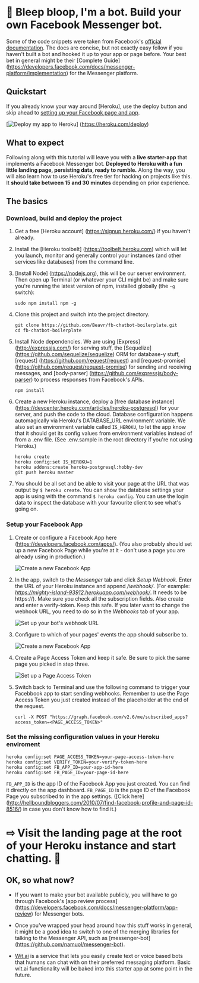 # 🤖 Bleep bloop, I'm a bot. Build your own Facebook Messenger bot.

Some of the code snippets were taken from Facebook's [official documentation](https://developers.facebook.com/docs/messenger-platform/quickstart). The docs are concise, but not exactly easy follow if you haven't built a bot and hooked it up to your app or page before. Your best bet in general might be their [Complete Guide] (https://developers.facebook.com/docs/messenger-platform/implementation) for the Messenger platform.

## Quickstart

If you already know your way around [Heroku], use the deploy button and skip ahead to [setting up your Facebook page and app](#configure-facebook).

[![Deploy my app to Heroku](https://www.herokucdn.com/deploy/button.png)] (https://heroku.com/deploy)

## What to expect

Following along with this tutorial will leave you with a **live starter-app** that implements a Facebook Messenger bot. **Deployed to Heroku with a fun little landing page, persisting data, ready to rumble.** Along the way, you will also learn how to use Heroku's free tier for hacking on projects like this. It **should take between 15 and 30 minutes** depending on prior experience.


## The basics

### Download, build and deploy the project

1. Get a free [Heroku account] (https://signup.heroku.com/) if you haven't already.

2. Install the [Heroku toolbelt] (https://toolbelt.heroku.com) which will let you launch, monitor and generally control your instances (and other services like databases) from the command line.

3. [Install Node]  (https://nodejs.org), this will be our server environment. Then open up Terminal (or whatever your CLI might be) and make sure you're running the latest version of npm, installed globally (the ```-g``` switch):

    ```
    sudo npm install npm -g
    ```

4. Clone this project and switch into the project directory.

    ```
    git clone https://github.com/Beavr/fb-chatbot-boilerplate.git
    cd fb-chatbot-boilerplate
    ```

5. Install Node dependencies. We are using [Express] (http://expressjs.com/) for serving stuff, the [Sequelize] (https://github.com/sequelize/sequelize) ORM for database-y stuff, [request] (https://github.com/request/request) and [request-promise] (https://github.com/request/request-promise) for sending and receiving messages, and [body-parser] (https://github.com/expressjs/body-parser) to process responses from Facebook's APIs.

    ```
    npm install
    ```

6. Create a new Heroku instance, deploy a [free database instance] (https://devcenter.heroku.com/articles/heroku-postgresql) for your server, and push the code to the cloud.  Database configuration happens automagically via Heroku's DATABASE_URL environment variable. We also set an environment variable called ```IS_HEROKU```, to let the app know that it should get its config values from environment variables instead of from a .env file. (See .env.sample in the root directory if you're not using Heroku.)

    ```
    heroku create
    heroku config:set IS_HEROKU=1
    heroku addons:create heroku-postgresql:hobby-dev
    git push heroku master
    ```  

7. You should be all set and be able to visit your page at the URL that was output by ```$ heroku create```. You can show the database settings your app is using with the command ```$ heroku config```. You can use the login data to inspect the database with your favourite client to see what's going on.


### <a name="configure-facebook"></a> Setup your Facebook App

1. Create or configure a Facebook App here (https://developers.facebook.com/apps/). (You also probably should set up a new Facebook Page while you're at it - don't use a page you are already using in production.)

    ![Create a new Facebook App](/public/img/documentation-img/create_new_app.png)

2. In the app, switch to the *Messenger* tab and click *Setup Webhook*. Enter the URL of your Heroku instance and append */webhook/*. (For example: *https://mighty-island-93912.herokuapp.com/webhook/*. It needs to be https://). Make sure you check all the subscription fields. Also create and enter a verify-token. Keep this safe. If you later want to change the webhook URL, you need to do so in the *Webhooks* tab of your app.

    ![Set up your bot's webhook URL](/public/img/documentation-img/webhook_subscription_1.png)

3. Configure to which of your pages' events the app should subscribe to.

    ![Create a new Facebook App](/public/img/documentation-img/webhook_subscription_2.png)

4. Create a Page Access Token and keep it safe. Be sure to pick the same page you picked in step three.

    ![Set up a Page Access Token](/public/img/documentation-img/create_access_token.png)

5. Switch back to Terminal and use the following command to trigger your Facebbook app to start sending webhooks. Remember to use the Page Access Token you just created instead of the placeholder at the end of the request. 

    ```
    curl -X POST "https://graph.facebook.com/v2.6/me/subscribed_apps?access_token=<PAGE_ACCESS_TOKEN>"
    ```

### Set the missing configuration values in your Heroku enviroment

```
heroku config:set PAGE_ACCESS_TOKEN=your-page-access-token-here
heroku config:set VERIFY_TOKEN=your-verify-token-here
heroku config:set FB_APP_ID=your-app-id-here
heroku config:set FB_PAGE_ID=your-page-id-here
```

```FB_APP_ID``` is the app ID of the Facebook App you just created. You can find it directly on the app dashboard. ```FB_PAGE_ID``` is the page ID of the Facebook Page you subscribed to in the app settings. ([Click here] (http://hellboundbloggers.com/2010/07/find-facebook-profile-and-page-id-8516/) in case you don't know how to find it.)

# ⇨ Visit the landing page at the root of your Heroku instance and start chatting. 🤖

## OK, so what now?

* If you want to make your bot available publicly, you will have to go through Facebook's [app review process] (https://developers.facebook.com/docs/messenger-platform/app-review) for Messenger bots.

* Once you've wrapped your head around how this stuff works in general, it might be a good idea to switch to one of the merging libraries for talking to the Messenger API, such as [messenger-bot] (https://github.com/namuol/messenger-bot).

* [Wit.ai](https://wit.ai) is a service that lets you easily create text or voice based bots that humans can chat with on their preferred messaging platform. Basic wit.ai functionality will be baked into this starter app at some point in the future.

